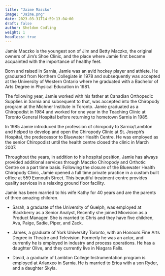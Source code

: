 ```yaml
---
title: "Jaime Mazcko"
image: "Jaime.png"
date: 2023-03-31T14:59:13-04:00
draft: false
author: Sheldon Codling
weight: 1
headless: true
---
```


Jamie Maczko is the youngest son of Jim and Betty Maczko, the original owners of Jim’s Shoe Clinic, and the place where Jamie first became acquainted with the importance of healthy feet.

Born and raised in Sarnia, Jamie was an avid hockey player and athlete. He graduated from Northern Collegiate in 1978 and subsequently was accepted at the University of Western Ontario where he graduated with a Bachelor of Arts Degree in Physical Education in 1981.

The following year, Jamie worked with his father at Canadian Orthopedic Supplies in Sarnia and subsequent to that, was accepted into the Chiropody program at the Michner Institute in Toronto. Jamie graduated as a Chiropodist in 1984 and worked for one year in the Teaching Clinic at Toronto General Hospital before returning to hometown Sarnia in 1985.

In 1985 Jamie introduced the profession of chiropody to Sarnia/Lambton and helped to develop and open the Chiropody Clinic at St. Joseph’s Hospital, the predecessor to Bluewater Health Centre. He was employed as the senior Chiropodist until the health centre closed the clinic in March 2007.

Throughout the years, in addition to his hospital position, Jamie has always provided additional services through Maczko Chiropody and Orthotic Centre on a part time basis. Following the closure of the Bluewater Health Chiropody Clinic, Jamie opened a full time private practice in a custom built office at 559 Exmouth Street. This beautiful treatment centre provides quality services in a relaxing ground floor facility.

Jamie has been married to his wife Kathy for 40 years and are the parents of three amazing children.

- Sarah, a graduate of the University of Guelph, was employed at Blackberry as a Senior Analyst, Recently she joined Miovision as a Product Manager. She is married to Chris and they have five children, Ava, Paige, Sadie, Piper, and Zack.

- James, a graduate of York University Toronto, with an Honours Fine Arts Degree in Theatre and Television. Formerly he was an actor, and currently he is employed in industry and process operations. He has a daughter Olive, and they currently live in Niagara Falls.

- David, a graduate of Lambton College Instrumentation program is employed at Arlanxeo in Sarnia. He is married to Erica with a son Ryder, and a daughter Skyla.